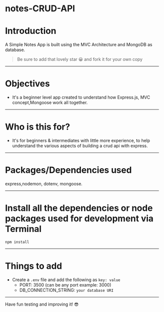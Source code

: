 # notes-CRUD-API
# Introduction

A Simple Notes App is built using the MVC Architecture and MongoDB as database.

> Be sure to add that lovely star 😀 and fork it for your own copy

---

# Objectives

- It's a beginner level app created to understand how Express.js, MVC concept,Mongoose work all together. 

---

# Who is this for? 

- It's for beginners & intermediates with little more experience, to help understand the various aspects of building a crud api with express.

---

# Packages/Dependencies used 

 express,nodemon, dotenv, mongoose.

---

# Install all the dependencies or node packages used for development via Terminal

`npm install` 

---

# Things to add

- Create a `.env` file and add the following as `key: value` 
  - PORT: 3500 (can be any port example: 3000) 
  - DB_CONNECTION_STRING: `your database URI` 
 ---
 
 Have fun testing and improving it! 😎


